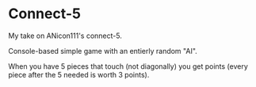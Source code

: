 # Connect-5

My take on ANicon111's connect-5.

Console-based simple game with an entierly random "AI".

When you have 5 pieces that touch (not diagonally) you get points (every piece after the 5 needed is worth 3 points).
